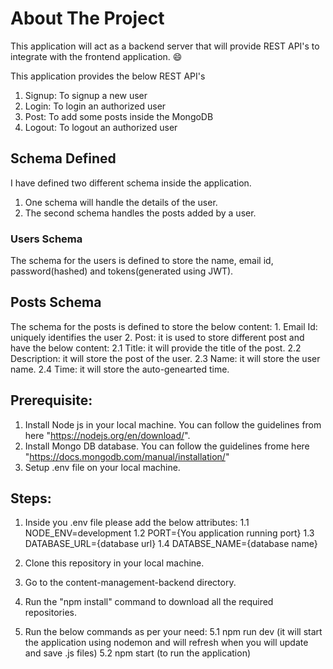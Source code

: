 # About The Project 
This application will act as a backend server that will provide REST API's to integrate with the frontend application. 😄

This application provides the below REST API's
1. Signup: To signup a new user 
2. Login: To login an authorized user 
3. Post: To add some posts inside the MongoDB 
4. Logout: To logout an authorized user

## Schema Defined 

I have defined two different schema inside the application. 
1. One schema will handle the details of the user. 
2. The second schema handles the posts added by a user.

### Users Schema
The schema for the users is defined to store the name, email id, password(hashed) and tokens(generated using JWT).

## Posts Schema 
The schema for the posts is defined to store the below content: 
    1. Email Id: uniquely identifies the user 
    2. Post: it is used to store different post and have the below content: 
        2.1 Title: it will provide the title of the post. 
        2.2 Description: it will store the post of the user. 
        2.3 Name: it will store the user name. 
        2.4 Time: it will store the auto-genearted time.

## Prerequisite:

1. Install Node js in your local machine. You can follow the guidelines from here "https://nodejs.org/en/download/".
2. Install Mongo DB database. You can follow the guidelines frome here "https://docs.mongodb.com/manual/installation/"
3. Setup .env file on your local machine.


## Steps:

1. Inside you .env file please add the below attributes: 
    1.1 NODE_ENV=development 
    1.2 PORT={You application running port} 
    1.3 DATABASE_URL={database url} 
    1.4 DATABSE_NAME={database name}

2. Clone this repository in your local machine.

3. Go to the content-management-backend directory.

4. Run the "npm install" command to download all the required repositories.

5. Run the below commands as per your need: 
    5.1 npm run dev (it will start the application using nodemon and will refresh when you will update and save .js files) 
    5.2 npm start (to run the application)
